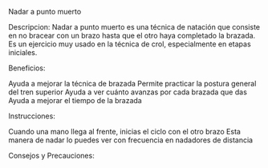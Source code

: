 Nadar a punto muerto

Descripcion:
Nadar a punto muerto es una técnica de natación que consiste en no bracear con un
brazo hasta que el otro haya completado la brazada. Es un ejercicio muy usado en la 
técnica de crol, especialmente en etapas iniciales. 


Beneficios: 

Ayuda a mejorar la técnica de brazada
Permite practicar la postura general del tren superior
Ayuda a ver cuánto avanzas por cada brazada que das
Ayuda a mejorar el tiempo de la brazada

Instrucciones:

Cuando una mano llega al frente, inicias el ciclo con el otro brazo
Esta manera de nadar lo puedes ver con frecuencia en nadadores de distancia

Consejos y Precauciones:



